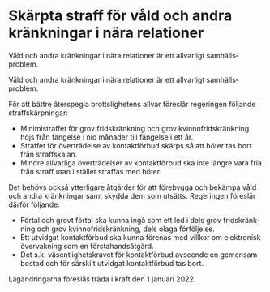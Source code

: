 # Skärpta straff för våld och andra kränkningar i nära relationer

Våld och andra kränk­ningar i nära relationer är ett allvarligt samhälls­problem.

Våld och andra kränk­ningar i nära relationer är ett allvarligt samhälls­problem.

För att bättre återspegla brotts­lig­hetens allvar föreslår regeringen följande straff­skärp­ningar:

* Minimi­straffet för grov frids­kränkning och grov kvinno­frids­kränk­ning höjs från fängelse i nio månader till fängelse i ett år.
* Straffet för över­trädelse av kontakt­förbud skärps så att böter tas bort från straff­skalan.
* Mindre allvarliga över­trädelser av kontakt­förbud ska inte längre vara fria från straff utan i stället straffas med böter.

Det behövs också ytter­ligare åtgärder för att före­bygga och bekämpa våld och andra kränk­ningar samt skydda dem som utsätts. Regeringen föreslår därför följande:

* Förtal och grovt förtal ska kunna ingå som ett led i dels grov frids­kränk­ning och grov kvinno­frids­kränkning, dels olaga förföljelse.
* Ett utvidgat kontakt­förbud ska kunna förenas med villkor om elektro­nisk över­vak­ning som en första­hands­åtgärd.
* Det s.k. väsent­lig­hets­kravet för kontakt­förbud avseende en gemen­sam bostad och för särskilt utvidgat kontakt­förbud tas bort.

Lagändringarna föreslås träda i kraft den 1 januari 2022.
